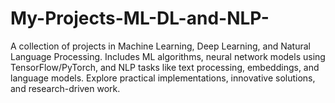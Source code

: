 # My-Projects-ML-DL-and-NLP-
A collection of projects in Machine Learning, Deep Learning, and Natural Language Processing. Includes ML algorithms, neural network models using TensorFlow/PyTorch, and NLP tasks like text processing, embeddings, and language models. Explore practical implementations, innovative solutions, and research-driven work.
